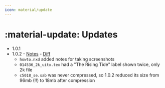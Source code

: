 ```yaml
---
icon: material/update
---
```


# :material-update: Updates

* 1.0.1
* 1.0.2 - [Notes](https://store.steampowered.com/news/app/2515020?emclan=103582791474676603&emgid=4545912721046242416) - [Diff](steam_v102.html)
    * `howto.nxd` added notes for taking screenshots
    * `014536_2k_uitx.tex` had a "The Rising Tide" label shown twice, only 2k file
    * `c5018_se.sab` was never compressed, so 1.0.2 reduced its size from 96mb (!!) to 18mb after compression